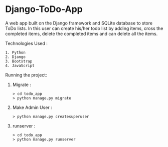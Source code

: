 # Django-ToDo-App
A web app built on the Django framework and SQLite database to store ToDo lists.
In this user can create his/her todo list by adding items, cross the completed items, delete the completed items and can delete all the items.

Technologies Used : 

    1. Python
    2. Django
    3. Bootstrap
    4. JavaScript
    
    
Running the project:

1. Migrate :

       > cd todo_app
       > python manage.py migrate
    
2. Make Admin User :

       > python manage.py createsuperuser
    
3. runserver :

       > cd todo_app 
       > python manage.py runserver  
